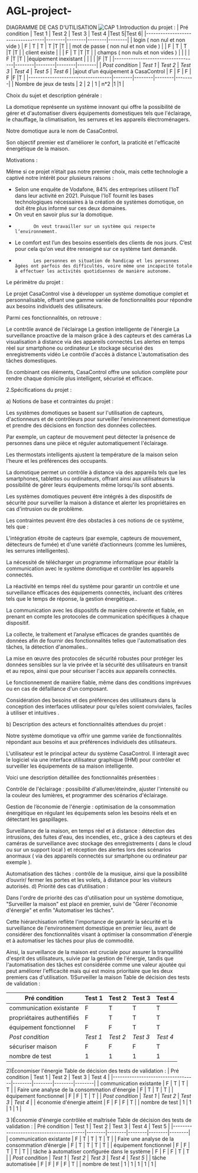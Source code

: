 # AGL-project-
DIAGRAMME DE CAS D'UTILISATION
![CAP](https://github.com/salimaboudinar/AGL-project-/assets/68598374/adfc219c-6f36-4dc9-8db2-6321d2ab047f)
1.Introduction du projet :
| Pré condition                     | Test 1 | Test 2 | Test 3 | Test 4 |Test 5|Test 6|
|-----------------------------------|--------|--------|--------|--------|
| login ( non nul et non vide )          | F      | T      | T      | T      |T      |T       |
| mot de passe ( non nul et non vide ) |        | F     | T      | T      |T   |T      |
| client existe    |       |         | F      | T      |T      |T     |
| champs ( non nuls et non vides )           |       |        |        | F      |T      |T       |
|équipement inexistant           |      |      |     |      |F    |T       |
|-----------------------------------|--------|--------|--------|--------|
| *Post condition*                | *Test 1* | *Test 2* | *Test 3* | *Test 4* | *Test 5* | *Test 6* |
|ajout d’un équipement à CasaControl       | F      | F      | F      | F      |F     |T   |
|-----------------------------------|--------|--------|--------|--------|
| Nombre de jeux de tests                  | 2      | 2      | 1      | n*2      |1  |1   |



Choix du sujet et description générale :


La domotique représente un système innovant qui offre la possibilité de gérer et d'automatiser divers équipements domestiques tels que l'éclairage, le chauffage, la climatisation, les serrures et les appareils électroménagers. 


Notre domotique aura le nom de CasaControl.


Son objectif premier est d'améliorer le confort, la praticité et l'efficacité énergétique de la maison.


Motivations :


Même si ce projet n’était pas notre premier choix, mais cette technologie a captivé notre intérêt pour plusieurs raisons : 


-	Selon une enquête de Vodafone, 84% des entreprises utilisent l'IoT dans leur activité en 2021. Puisque l'IoT fournit les bases technologiques nécessaires à la création de systèmes domotique, on doit être plus informé sur ces deux domaines.
-	On veut en savoir plus sur la domotique.
-            On veut travailler sur un système qui respecte l’environnement.
-	Le comfort est l’un des besoins essentiels des clients de nos jours. C’est pour cela qu'on veut être renseigné sur ce système tant demandé.
-            Les personnes en situation de handicap et les personnes âgées ont parfois des difficultés, voire même une incapacité totale à effectuer les activités quotidiennes de manière autonome.




Le périmètre du projet :


Le projet CasaControl vise à développer un système domotique complet et personnalisable, offrant une gamme variée de fonctionnalités pour répondre aux besoins individuels des utilisateurs. 

Parmi ces fonctionnalités, on retrouve : 

Le contrôle avancé de l'éclairage
La gestion intelligente de l'énergie
La surveillance proactive de la maison grâce à des capteurs et des caméras
La visualisation à distance via des appareils connectés 
Les alertes en temps réel sur smartphone ou ordinateur
Le stockage sécurisé des enregistrements vidéo
Le contrôle d'accès à distance 
L'automatisation des tâches domestiques. 

En combinant ces éléments, CasaControl offre une solution complète pour rendre chaque domicile plus intelligent, sécurisé et efficace.




2.Spécifications du projet :

a) Notions de base et contraintes du projet :


Les systèmes domotiques se basent sur l'utilisation de capteurs, d'actionneurs et de contrôleurs pour surveiller l'environnement domestique et prendre des décisions en fonction des données collectées. 

Par exemple, un capteur de mouvement peut détecter la présence de personnes dans une pièce et réguler automatiquement l'éclairage.

Les thermostats intelligents ajustent la température de la maison selon l'heure et les préférences des occupants.

La domotique permet un contrôle à distance via des appareils tels que les smartphones, tablettes ou ordinateurs, offrant ainsi aux utilisateurs la possibilité de gérer leurs équipements même lorsqu'ils sont absents.

Les systèmes domotiques peuvent être intégrés à des dispositifs de sécurité pour surveiller la maison à distance et alerter les propriétaires en cas d'intrusion ou de problème.

Les contraintes peuvent être des obstacles à ces notions de ce système, tels que :


L’intégration étroite de capteurs (par exemple, capteurs de mouvement, détecteurs de fumée) et d'une variété d’actionneurs (comme les lumières, les serrures intelligentes).

La nécessité de télécharger un programme informatique pour établir la communication avec le système domotique et contrôler les appareils connectés.

La réactivité en temps réel du système pour garantir un contrôle et une surveillance efficaces des équipements connectés, incluant des critères tels que le temps de réponse, la gestion énergétique..

La communication avec les dispositifs de manière cohérente et fiable, en prenant en compte les protocoles de communication spécifiques à chaque dispositif.

La collecte, le traitement et l’analyse efficaces de grandes quantités de données afin de fournir des fonctionnalités telles que l'automatisation des tâches, la détection d'anomalies..


La mise en œuvre des protocoles de sécurité robustes pour protéger les données sensibles sur la vie privée et la sécurité des utilisateurs en transit et au repos, ainsi que pour sécuriser l'accès aux appareils connectés.

Le fonctionnement de manière fiable, même dans des conditions imprévues ou en cas de défaillance d'un composant.



Considération des besoins et des préférences des utilisateurs dans la conception des interfaces utilisateur pour qu’elles soient conviviales, faciles à utiliser et intuitives .

b) Description des acteurs et fonctionnalités attendues du projet :


Notre système domotique va offrir une gamme variée de fonctionnalités répondant aux besoins et aux préférences individuels des utilisateurs.


L'utilisateur est le principal acteur du système CasaControl. Il interagit avec le logiciel via une interface utilisateur graphique (IHM) pour contrôler et surveiller les équipements de sa maison intelligente.


Voici une description détaillée des fonctionnalités présentées :


Contrôle de l'éclairage : possibilité d'allumer/éteindre, ajuster l'intensité ou la couleur des lumières, et programmer des scénarios d'éclairage.


Gestion de l’économie de  l'énergie : optimisation de la consommation énergétique en régulant les équipements selon les besoins réels et en détectant les gaspillages.


Surveillance de la maison, en temps réel et à distance : détection des intrusions, des fuites d'eau, des incendies, etc., grâce à des capteurs et des caméras de surveillance avec stockage des enregistrements ( dans le cloud ou sur un support local ) et réception des alertes lors des scénarios anormaux ( via des appareils connectés sur smartphone ou ordinateur par exemple ).


Automatisation des tâches : contrôle de la musique, ainsi que la possibilité d’ouvrir/ fermer les portes et les volets, à distance pour les visiteurs autorisés. 
d) Priorité des cas d’utilisation :


Dans l'ordre de priorité des cas d'utilisation pour un système domotique, "Surveiller la maison" est placé en premier, suivi de "Gérer l'économie d'énergie" et enfin "Automatiser les tâches". 

Cette hiérarchisation reflète l'importance de garantir la sécurité et la surveillance de l'environnement domestique en premier lieu, avant de considérer des fonctionnalités visant à optimiser la consommation d'énergie et à automatiser les tâches pour plus de commodité. 

Ainsi, la surveillance de la maison est cruciale pour assurer la tranquillité d'esprit des utilisateurs, suivie par la gestion de l'énergie, tandis que l'automatisation des tâches est considérée comme une valeur ajoutée qui peut améliorer l'efficacité mais qui est moins prioritaire que les deux premiers cas d'utilisation.
1)Surveiller la maison
Table de décision des tests de validation :

| Pré condition             | Test 1 | Test 2 | Test 3 | Test 4 |
|---------------------------|--------|--------|--------|--------|
| communication existante   | F      | T      | T      | T      |
| propriétaires authentifiés| F      | T      | T      | T      |
| équipement fonctionnel    | F      | F      | T      | T      |
| *Post condition*        | *Test 1* | *Test 2* | *Test 3* | *Test 4* |
| sécuriser maison          | F      | F      | F      | T      |
| nombre de test            | 1      | 1      | 1      | 1      |

2)Économiser l'énergie
Table de décision des tests de validation :
| Pré condition                     | Test 1 | Test 2 | Test 3 | Test 4 |
|-----------------------------------|--------|--------|--------|--------|
| communication existante           | F      | T      | T      | T      |
| Faire une analyse de la consommation d'énergie | F      | T      | T      | T      |
| équipement fonctionnel            | F      | F      | T      | T      |
| *Post condition*                | *Test 1* | *Test 2* | *Test 3* | *Test 4* |
| économie d'énergie atteint        | F      | F      | F      | T      |
| nombre de test                    | 1      | 1      | 1      | 1      |

3 )Économie d'énergie contrôlée et maîtrisée
Table de décision des tests de validation :
| Pré condition                           | Test 1 | Test 2 | Test 3 | Test 4 | Test 5 |
|-----------------------------------------|--------|--------|--------|--------|--------|
| communication existante                 | F      | T      | T      | T      | T      |
| Faire une analyse de la consommation d’énergie | F      | T      | T      | T      | T      |
| équipement fonctionnel                  | F      | F      | T      | T      | T      |
| tâche à automatiser configurée dans le système | F      | F      | F      | T      | T      |
| *Post condition*                      | *Test 1* | *Test 2* | *Test 3* | *Test 4* | *Test 5* |
| tâche automatisée                       | F      | F      | F      | F      | T      |
| nombre de test                          | 1      | 1      | 1      | 1      | 1      |


